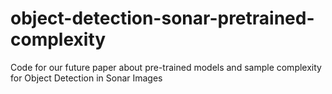 # object-detection-sonar-pretrained-complexity
Code for our future paper about pre-trained models and sample complexity for Object Detection in Sonar Images
